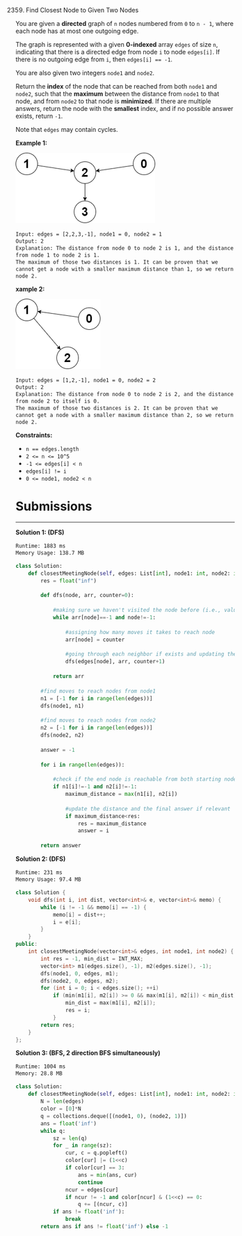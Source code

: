 2359. Find Closest Node to Given Two Nodes

You are given a **directed** graph of `n` nodes numbered from `0` to `n - 1`, where each node has at most one outgoing edge.

The graph is represented with a given **0-indexed** array `edges` of size `n`, indicating that there is a directed edge from node `i` to node `edges[i]`. If there is no outgoing edge from `i`, then `edges[i] == -1`.

You are also given two integers `node1` and `node2`.

Return the **index** of the node that can be reached from both `node1` and `node2`, such that the **maximum** between the distance from `node1` to that node, and from `node2` to that node is **minimized**. If there are multiple answers, return the node with the **smallest** index, and if no possible answer exists, return `-1`.

Note that `edges` may contain cycles.

 

**Example 1:**

![2359_graph4drawio-2.png](img/2359_graph4drawio-2.png)
```
Input: edges = [2,2,3,-1], node1 = 0, node2 = 1
Output: 2
Explanation: The distance from node 0 to node 2 is 1, and the distance from node 1 to node 2 is 1.
The maximum of those two distances is 1. It can be proven that we cannot get a node with a smaller maximum distance than 1, so we return node 2.
```

**xample 2:**

![2359_graph4drawio-4.png](img/2359_graph4drawio-4.png)
```
Input: edges = [1,2,-1], node1 = 0, node2 = 2
Output: 2
Explanation: The distance from node 0 to node 2 is 2, and the distance from node 2 to itself is 0.
The maximum of those two distances is 2. It can be proven that we cannot get a node with a smaller maximum distance than 2, so we return node 2.
```

**Constraints:**

* `n == edges.length`
* `2 <= n <= 10^5`
* `-1 <= edges[i] < n`
* `edges[i] != i`
* `0 <= node1, node2 < n`

# Submissions
---
**Solution 1: (DFS)**
```
Runtime: 1883 ms
Memory Usage: 138.7 MB
```
```python
class Solution:
    def closestMeetingNode(self, edges: List[int], node1: int, node2: int) -> int:
        res = float("inf")
        
        def dfs(node, arr, counter=0):
            
			#making sure we haven't visited the node before (i.e., value in the array != -1)
            while arr[node]==-1 and node!=-1:
                
				#assigning how many moves it takes to reach node 
                arr[node] = counter
			
				#going through each neighbor if exists and updating the counter 
                dfs(edges[node], arr, counter+1)

            return arr
        
		#find moves to reach nodes from node1
        n1 = [-1 for i in range(len(edges))]
        dfs(node1, n1)
		
		#find moves to reach nodes from node2
        n2 = [-1 for i in range(len(edges))]
        dfs(node2, n2)
                    
        answer = -1
        
        for i in range(len(edges)):
		
			#check if the end node is reachable from both starting nodes
            if n1[i]!=-1 and n2[i]!=-1:
                maximum_distance = max(n1[i], n2[i])
				
				#update the distance and the final answer if relevant
                if maximum_distance<res:
                    res = maximum_distance
                    answer = i
                
        return answer
```

**Solution 2: (DFS)**
```
Runtime: 231 ms
Memory Usage: 97.4 MB
```
```c++
class Solution {
    void dfs(int i, int dist, vector<int>& e, vector<int>& memo) {
        while (i != -1 && memo[i] == -1) {
            memo[i] = dist++;
            i = e[i];
        }
    }
public:
    int closestMeetingNode(vector<int>& edges, int node1, int node2) {
        int res = -1, min_dist = INT_MAX;
        vector<int> m1(edges.size(), -1), m2(edges.size(), -1);
        dfs(node1, 0, edges, m1);
        dfs(node2, 0, edges, m2);
        for (int i = 0; i < edges.size(); ++i)
            if (min(m1[i], m2[i]) >= 0 && max(m1[i], m2[i]) < min_dist) {
                min_dist = max(m1[i], m2[i]);
                res = i;
            }
        return res;
    }
};
```

**Solution 3: (BFS, 2 direction BFS simultaneously)**
```
Runtime: 1004 ms
Memory: 28.8 MB
```
```python
class Solution:
    def closestMeetingNode(self, edges: List[int], node1: int, node2: int) -> int:
        N = len(edges)
        color = [0]*N
        q = collections.deque([(node1, 0), (node2, 1)])
        ans = float('inf')
        while q:
            sz = len(q)
            for _ in range(sz):
                cur, c = q.popleft()
                color[cur] |= (1<<c)
                if color[cur] == 3:
                    ans = min(ans, cur)
                    continue
                ncur = edges[cur]
                if ncur != -1 and color[ncur] & (1<<c) == 0:
                    q += [(ncur, c)]
            if ans != float('inf'):
                break
        return ans if ans != float('inf') else -1
```
